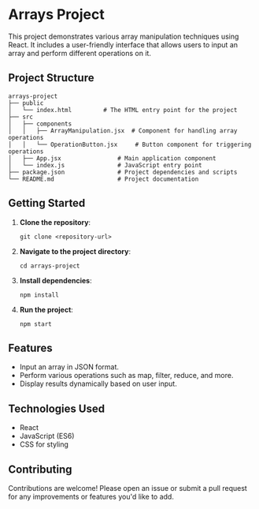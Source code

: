 # Arrays Project

This project demonstrates various array manipulation techniques using React. It includes a user-friendly interface that allows users to input an array and perform different operations on it.

## Project Structure

```
arrays-project
├── public
│   └── index.html         # The HTML entry point for the project
├── src
│   ├── components
│   │   ├── ArrayManipulation.jsx  # Component for handling array operations
│   │   └── OperationButton.jsx     # Button component for triggering operations
│   ├── App.jsx                # Main application component
│   └── index.js               # JavaScript entry point
├── package.json               # Project dependencies and scripts
└── README.md                  # Project documentation
```

## Getting Started

1. **Clone the repository**:
   ```
   git clone <repository-url>
   ```

2. **Navigate to the project directory**:
   ```
   cd arrays-project
   ```

3. **Install dependencies**:
   ```
   npm install
   ```

4. **Run the project**:
   ```
   npm start
   ```

## Features

- Input an array in JSON format.
- Perform various operations such as map, filter, reduce, and more.
- Display results dynamically based on user input.

## Technologies Used

- React
- JavaScript (ES6)
- CSS for styling

## Contributing

Contributions are welcome! Please open an issue or submit a pull request for any improvements or features you'd like to add.